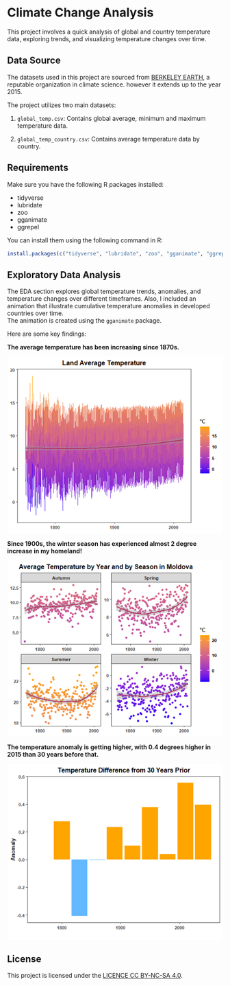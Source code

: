 # Climate Change Analysis 

This project involves a quick analysis of global and country temperature data, 
exploring trends, and visualizing temperature changes over time. 

## Data Source

The datasets used in this project are sourced from [BERKELEY EARTH](https://berkeleyearth.org/data/), a reputable organization in climate science. however it extends up to the year 2015.

The project utilizes two main datasets:

1. `global_temp.csv`: Contains global average, minimum and maximum temperature data.

2. `global_temp_country.csv`: Contains average temperature data by country.

## Requirements

Make sure you have the following R packages installed:

- tidyverse
- lubridate
- zoo
- gganimate
- ggrepel

You can install them using the following command in R:

```R
install.packages(c("tidyverse", "lubridate", "zoo", "gganimate", "ggrepel"))
```

## Exploratory Data Analysis

The EDA section explores global temperature trends, anomalies, and 
temperature changes over different timeframes. 
Also, I included an animation that illustrate cumulative temperature anomalies in developed countries over time.  
The animation is created using the `gganimate` package.

Here are some key findings:   

**The average temperature has been increasing since 1870s.**

![](plots/Land_Average_Temperature.png)

**Since 1900s, the winter season has experienced almost 2 degree increase in my homeland!**

![](plots/Average_Temperature_Moldova.png)  

**The temperature anomaly is getting higher, with 0.4 degrees higher in 2015 than 30 years before that.**

![](plots/Anomaly.png)


## License

This project is licensed under the [LICENCE CC BY-NC-SA 4.0](https://creativecommons.org/licenses/by-nc-sa/4.0/).
